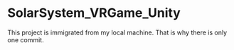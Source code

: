 # SolarSystem_VRGame_Unity

This project is immigrated from my local machine. That is why there is only one commit.
